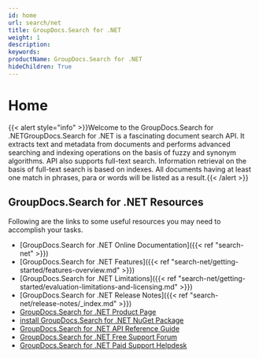 ```yaml
---
id: home
url: search/net
title: GroupDocs.Search for .NET
weight: 1
description: 
keywords: 
productName: GroupDocs.Search for .NET
hideChildren: True
---
```

#  Home 

{{< alert style="info" >}}Welcome to the GroupDocs.Search for .NETGroupDocs.Search for .NET is a fascinating document search API. It extracts text and metadata from documents and performs advanced searching and indexing operations on the basis of fuzzy and synonym algorithms. API also supports full-text search. Information retrieval on the basis of full-text search is based on indexes. All documents having at least one match in phrases, para or words will be listed as a result.{{< /alert >}}

## GroupDocs.Search for .NET Resources

Following are the links to some useful resources you may need to accomplish your tasks.

*   [GroupDocs.Search for .NET Online Documentation]({{< ref "search-net" >}})
*   [GroupDocs.Search for .NET Features]({{< ref "search-net/getting-started/features-overview.md" >}})
*   [GroupDocs.Search for .NET Limitations]({{< ref "search-net/getting-started/evaluation-limitations-and-licensing.md" >}})
*   [GroupDocs.Search for .NET Release Notes]({{< ref "search-net/release-notes/_index.md" >}})
*   [GroupDocs.Search for .NET Product Page](https://products.groupdocs.com/search/net)
*   [install GroupDocs.Search for .NET NuGet Package](https://www.nuget.org/packages/GroupDocs.Search/)
*   [GroupDocs.Search for .NET API Reference Guide](https://apireference.groupdocs.com/net/search)
*   [GroupDocs.Search for .NET Free Support Forum](https://forum.groupdocs.com/c/search)
*   [GroupDocs.Search for .NET Paid Support Helpdesk](https://helpdesk.groupdocs.com/)
